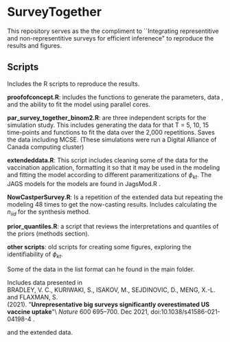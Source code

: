 # SurveyTogether #
 
This repository serves as the the compliment to ``Integrating representitive and non-representitive surveys for efficient inferenece" to reproduce the results and figures.

Scripts
----------------
Includes the R scripts to reproduce the results.

**proofofconcept.R**: includes the functions to generate the parameters, data , and the ability to fit the model using parallel cores.

**par_survey_together_<t>binom2.R**: are three independent scripts for the simulation study. This includes generating the data for that T = 5, 10, 15 time-points and functions to fit the data over the 2,000 repetitions. Saves the data including MCSE. (These simulations were run a Digital Alliance of Canada computing cluster)


**extendeddata.R**: This script includes cleaning some of the data for the vaccination application, formatting it so that it may be used in the modeling and fitting the model according to different parameritizations of $\phi_{kt}$. The JAGS models for the models are found in JagsMod.R .

**NowCastperSurvey.R**: Is a repetition of the extended data but repeating the modeling 48 times to get the now-casting results. Includes calculating the $n_{iid}$ for the synthesis method.

**prior_quantiles.R**: a script that reviews the interpretations and quantiles of the priors (methods section).

**other scripts**: old scripts for creating some figures, exploring the identifiability of $\phi_{kt}$.

Some of the data in the list format can he found in the main folder. 

Includes data presented in <br> BRADLEY, V. C., KURIWAKI, S., ISAKOV, M., SEJDINOVIC, D., MENG, X.-L. and FLAXMAN, S.<br>  (2021).
 \"**Unrepresentative big surveys significantly overestimated US vaccine uptake**"\ _Nature_ 600 695–700. Dec 2021, doi:10.1038/s41586-021-04198-4 .

and the extended data.

